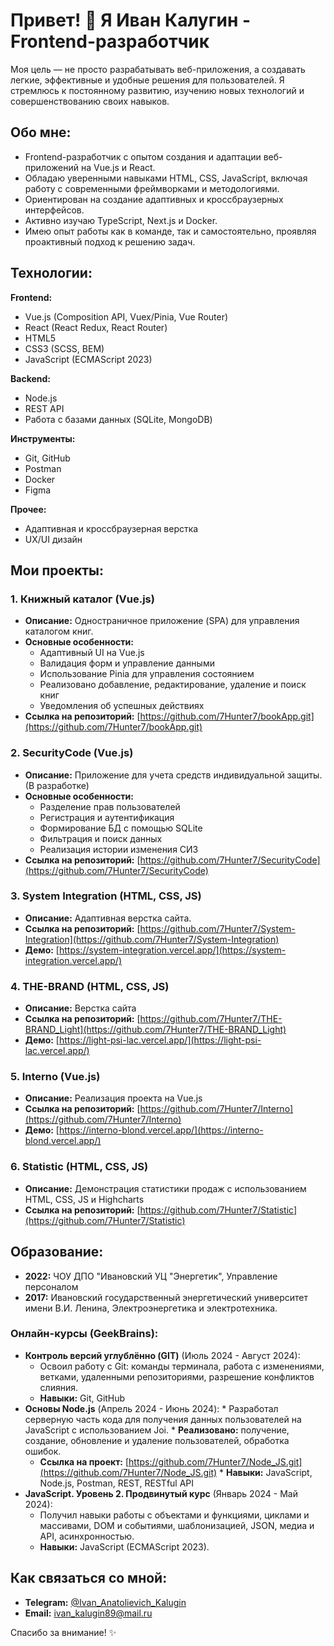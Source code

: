 # Привет! 👋 Я Иван Калугин - Frontend-разработчик

Моя цель — не просто разрабатывать веб-приложения, а создавать легкие, эффективные и удобные решения для пользователей.
Я стремлюсь к постоянному развитию, изучению новых технологий и совершенствованию своих навыков.

## Обо мне:

*   Frontend-разработчик с опытом создания и адаптации веб-приложений на Vue.js и React.
*   Обладаю уверенными навыками HTML, CSS, JavaScript, включая работу с современными фреймворками и методологиями.
*   Ориентирован на создание адаптивных и кроссбраузерных интерфейсов.
*   Активно изучаю TypeScript, Next.js и Docker.
*   Имею опыт работы как в команде, так и самостоятельно, проявляя проактивный подход к решению задач.

## Технологии:

**Frontend:**
*   Vue.js (Composition API, Vuex/Pinia, Vue Router)
*   React (React Redux, React Router)
*   HTML5
*   CSS3 (SCSS, BEM)
*   JavaScript (ECMAScript 2023)

**Backend:**
*   Node.js
*   REST API
*   Работа с базами данных (SQLite, MongoDB)

**Инструменты:**
*   Git, GitHub
*   Postman
*   Docker
*   Figma

**Прочее:**
*   Адаптивная и кроссбраузерная верстка
*   UX/UI дизайн

## Мои проекты:

### 1. Книжный каталог (Vue.js)

*   **Описание:** Одностраничное приложение (SPA) для управления каталогом книг.
*   **Основные особенности:**
    *   Адаптивный UI на Vue.js
    *   Валидация форм и управление данными
    *   Использование Pinia для управления состоянием
    *   Реализовано добавление, редактирование, удаление и поиск книг
    *   Уведомления об успешных действиях
*   **Ссылка на репозиторий:**  [https://github.com/7Hunter7/bookApp.git](https://github.com/7Hunter7/bookApp.git)


### 2.  SecurityCode (Vue.js)

*   **Описание:** Приложение для учета средств индивидуальной защиты. (В разработке)
*   **Основные особенности:**
    *   Разделение прав пользователей
    *   Регистрация и аутентификация
    *   Формирование БД с помощью SQLite
    *   Фильтрация и поиск данных
    *   Реализация истории изменения СИЗ
*   **Ссылка на репозиторий:** [https://github.com/7Hunter7/SecurityCode](https://github.com/7Hunter7/SecurityCode)

### 3. System Integration (HTML, CSS, JS)
*   **Описание:** Адаптивная верстка сайта.
*   **Ссылка на репозиторий:** [https://github.com/7Hunter7/System-Integration](https://github.com/7Hunter7/System-Integration)
*   **Демо:** [https://system-integration.vercel.app/](https://system-integration.vercel.app/)

### 4. THE-BRAND (HTML, CSS, JS)

*   **Описание:** Верстка сайта
*   **Ссылка на репозиторий:** [https://github.com/7Hunter7/THE-BRAND_Light](https://github.com/7Hunter7/THE-BRAND_Light)
*   **Демо:** [https://light-psi-lac.vercel.app/](https://light-psi-lac.vercel.app/)

### 5. Interno (Vue.js)
*   **Описание:** Реализация проекта на Vue.js
*   **Ссылка на репозиторий:** [https://github.com/7Hunter7/Interno](https://github.com/7Hunter7/Interno)
*   **Демо:** [https://interno-blond.vercel.app/](https://interno-blond.vercel.app/)

### 6. Statistic (HTML, CSS, JS)
*   **Описание:** Демонстрация статистики продаж с использованием HTML, CSS, JS и Highcharts
*   **Ссылка на репозиторий:** [https://github.com/7Hunter7/Statistic](https://github.com/7Hunter7/Statistic)

## Образование:

*   **2022:** ЧОУ ДПО "Ивановский УЦ "Энергетик", Управление персоналом
*   **2017:** Ивановский государственный энергетический университет имени В.И. Ленина, Электроэнергетика и электротехника.

### Онлайн-курсы (GeekBrains):

*   **Контроль версий углублённо (GIT)** (Июль 2024 - Август 2024):
    *   Освоил работу с Git: команды терминала, работа с изменениями, ветками, удаленными репозиториями, разрешение конфликтов слияния.
    *   **Навыки:** Git, GitHub
*    **Основы Node.js** (Апрель 2024 - Июнь 2024):
    *  Разработал серверную часть кода для получения данных пользователей на JavaScript с использованием Joi.
    *  **Реализовано:** получение, создание, обновление и удаление пользователей, обработка ошибок.
        *   **Ссылка на проект:** [https://github.com/7Hunter7/Node_JS.git](https://github.com/7Hunter7/Node_JS.git)
    *  **Навыки:** JavaScript, Node.js, Postman, REST, RESTful API
*   **JavaScript. Уровень 2. Продвинутый курс** (Январь 2024 - Май 2024):
    *    Получил навыки работы с объектами и функциями, циклами и массивами, DOM и событиями, шаблонизацией, JSON, медиа и API, асинхронностью.
    *   **Навыки:** JavaScript (ECMAScript 2023).

## Как связаться со мной:

*   **Telegram:** [@Ivan\_Anatolievich\_Kalugin](https://t.me/Ivan_Anatolievich_Kalugin)
*   **Email:** [ivan\_kalugin89@mail.ru](mailto:ivan_kalugin89@mail.ru)

Спасибо за внимание! ✨
